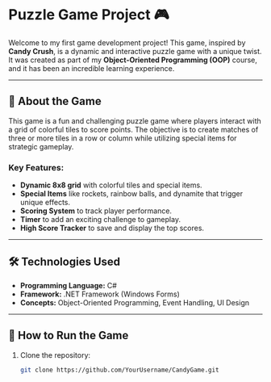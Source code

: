 # Puzzle Game Project 🎮

Welcome to my first game development project! This game, inspired by **Candy Crush**, is a dynamic and interactive puzzle game with a unique twist. It was created as part of my **Object-Oriented Programming (OOP)** course, and it has been an incredible learning experience.

---

## 📖 About the Game
This game is a fun and challenging puzzle game where players interact with a grid of colorful tiles to score points. The objective is to create matches of three or more tiles in a row or column while utilizing special items for strategic gameplay.

### **Key Features:**
- **Dynamic 8x8 grid** with colorful tiles and special items.
- **Special Items** like rockets, rainbow balls, and dynamite that trigger unique effects.
- **Scoring System** to track player performance.
- **Timer** to add an exciting challenge to gameplay.
- **High Score Tracker** to save and display the top scores.

---

## 🛠️ Technologies Used
- **Programming Language:** C#  
- **Framework:** .NET Framework (Windows Forms)  
- **Concepts:** Object-Oriented Programming, Event Handling, UI Design  

---

## 🚀 How to Run the Game
1. Clone the repository:
   ```bash
   git clone https://github.com/YourUsername/CandyGame.git
